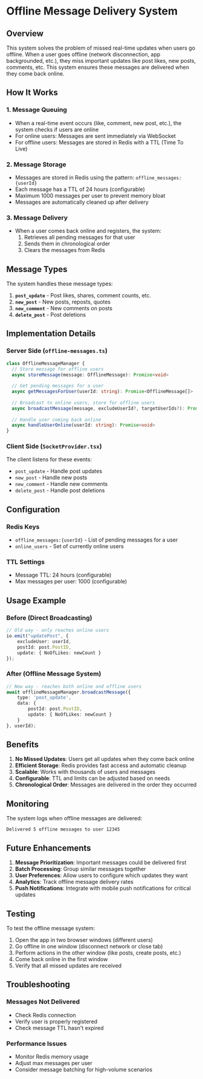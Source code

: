 # Offline Message Delivery System

## Overview

This system solves the problem of missed real-time updates when users go offline. When a user goes offline (network disconnection, app backgrounded, etc.), they miss important updates like post likes, new posts, comments, etc. This system ensures these messages are delivered when they come back online.

## How It Works

### 1. Message Queuing
- When a real-time event occurs (like, comment, new post, etc.), the system checks if users are online
- For online users: Messages are sent immediately via WebSocket
- For offline users: Messages are stored in Redis with a TTL (Time To Live)

### 2. Message Storage
- Messages are stored in Redis using the pattern: `offline_messages:{userId}`
- Each message has a TTL of 24 hours (configurable)
- Maximum 1000 messages per user to prevent memory bloat
- Messages are automatically cleaned up after delivery

### 3. Message Delivery
- When a user comes back online and registers, the system:
  1. Retrieves all pending messages for that user
  2. Sends them in chronological order
  3. Clears the messages from Redis

## Message Types

The system handles these message types:

1. **`post_update`** - Post likes, shares, comment counts, etc.
2. **`new_post`** - New posts, reposts, quotes
3. **`new_comment`** - New comments on posts
4. **`delete_post`** - Post deletions

## Implementation Details

### Server Side (`offline-messages.ts`)

```typescript
class OfflineMessageManager {
  // Store message for offline users
  async storeMessage(message: OfflineMessage): Promise<void>
  
  // Get pending messages for a user
  async getMessagesForUser(userId: string): Promise<OfflineMessage[]>
  
  // Broadcast to online users, store for offline users
  async broadcastMessage(message, excludeUserId?, targetUserIds?): Promise<void>
  
  // Handle user coming back online
  async handleUserOnline(userId: string): Promise<void>
}
```

### Client Side (`SocketProvider.tsx`)

The client listens for these events:
- `post_update` - Handle post updates
- `new_post` - Handle new posts
- `new_comment` - Handle new comments
- `delete_post` - Handle post deletions

## Configuration

### Redis Keys
- `offline_messages:{userId}` - List of pending messages for a user
- `online_users` - Set of currently online users

### TTL Settings
- Message TTL: 24 hours (configurable)
- Max messages per user: 1000 (configurable)

## Usage Example

### Before (Direct Broadcasting)
```typescript
// Old way - only reaches online users
io.emit("updatePost", { 
    excludeUser: userId,
    postId: post.PostID,  
    update: { NoOfLikes: newCount }
});
```

### After (Offline Message System)
```typescript
// New way - reaches both online and offline users
await offlineMessageManager.broadcastMessage({
    type: 'post_update',
    data: { 
        postId: post.PostID,  
        update: { NoOfLikes: newCount }
    }
}, userId);
```

## Benefits

1. **No Missed Updates**: Users get all updates when they come back online
2. **Efficient Storage**: Redis provides fast access and automatic cleanup
3. **Scalable**: Works with thousands of users and messages
4. **Configurable**: TTL and limits can be adjusted based on needs
5. **Chronological Order**: Messages are delivered in the order they occurred

## Monitoring

The system logs when offline messages are delivered:
```
Delivered 5 offline messages to user 12345
```

## Future Enhancements

1. **Message Prioritization**: Important messages could be delivered first
2. **Batch Processing**: Group similar messages together
3. **User Preferences**: Allow users to configure which updates they want
4. **Analytics**: Track offline message delivery rates
5. **Push Notifications**: Integrate with mobile push notifications for critical updates

## Testing

To test the offline message system:

1. Open the app in two browser windows (different users)
2. Go offline in one window (disconnect network or close tab)
3. Perform actions in the other window (like posts, create posts, etc.)
4. Come back online in the first window
5. Verify that all missed updates are received

## Troubleshooting

### Messages Not Delivered
- Check Redis connection
- Verify user is properly registered
- Check message TTL hasn't expired

### Performance Issues
- Monitor Redis memory usage
- Adjust max messages per user
- Consider message batching for high-volume scenarios
